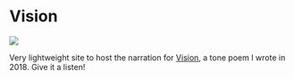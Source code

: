 # Vision

![](https://img.shields.io/github/v/release/cadnza/vision)

Very lightweight site to host the narration for [Vision](https://soundcloud.com/jonathandayley/vision), a tone poem I wrote in 2018. Give it a listen!
